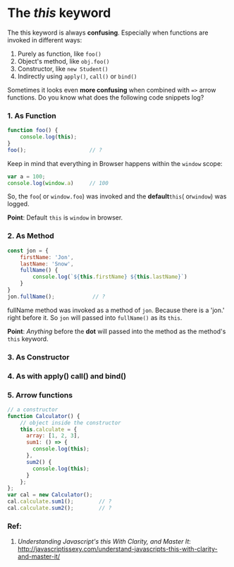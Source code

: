 # The **_this_** keyword

The this keyword is always **confusing**. Especially when functions are invoked in different ways:

1. Purely as function, like `foo()`
1. Object's method, like `obj.foo()`
3. Constructor, like `new Student()`
4. Indirectly using `apply()`, `call()` or `bind()`

Sometimes it looks even **more confusing** when combined with `=>` arrow functions. Do you know what does the following code snippets log?

### 1. As Function

```js
function foo() {
    console.log(this);
}
foo();                    // ?
```
Keep in mind that everything in Browser happens within the `window` scope:
```js
var a = 100;
console.log(window.a)     // 100
```
So, the `foo`( or `window.foo`) was invoked and the **default**`this`( or`window`) was logged.

**Point**: Default `this` is `window` in browser.

### 2. As Method

```js
const jon = {
    firstName: 'Jon',
    lastName: 'Snow',
    fullName() {
        console.log(`${this.firstName} ${this.lastName}`)
    }
}
jon.fullName();            // ?
```

fullName method was invoked as a method of `jon`. Because there is a 'jon.' right before it. So `jon` will passed into `fullName()` as its `this`.

**Point**: _Anything_ before the **dot** will passed into the method as the method's `this` keyword.

### 3. As Constructor

### 4. As with apply\(\) call\(\) and bind\(\)

### 5. Arrow functions

```js
// a constructor
function Calculator() {
    // object inside the constructor
    this.calculate = {
      array: [1, 2, 3],
      sum1: () => {
        console.log(this);
      },
      sum2() {
        console.log(this);
      }
    };
};
var cal = new Calculator();
cal.calculate.sum1();        // ?
cal.calculate.sum2();        // ?
```

### Ref:
1. _Understanding Javascript's this With Clarity, and Master It_: http://javascriptissexy.com/understand-javascripts-this-with-clarity-and-master-it/
